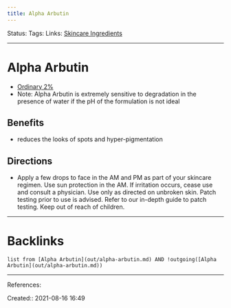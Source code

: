 ```yaml
---
title: Alpha Arbutin
---
```

Status: 
Tags: 
Links: [Skincare Ingredients](out/skincare-ingredients.md)
___
# Alpha Arbutin
- [Ordinary 2%](https://theordinary.deciem.com/product/rdn-alpha-arbutin-2pct-ha-30ml)
- Note: Alpha Arbutin is extremely sensitive to degradation in the presence of water if the pH of the formulation is not ideal
## Benefits
- reduces the looks of spots and hyper-pigmentation
## Directions
- Apply a few drops to face in the AM and PM as part of your skincare regimen. Use sun protection in the AM. If irritation occurs, cease use and consult a physician. Use only as directed on unbroken skin. Patch testing prior to use is advised. Refer to our in-depth guide to patch testing. Keep out of reach of children.
___
# Backlinks
```dataview
list from [Alpha Arbutin](out/alpha-arbutin.md) AND !outgoing([Alpha Arbutin](out/alpha-arbutin.md))
```
___
References:

Created:: 2021-08-16 16:49
